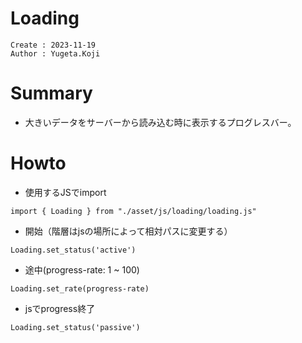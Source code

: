 Loading
===
```
Create : 2023-11-19
Author : Yugeta.Koji
```

# Summary
- 大きいデータをサーバーから読み込む時に表示するプログレスバー。


# Howto
- 使用するJSでimport
```
import { Loading } from "./asset/js/loading/loading.js"
```

- 開始（階層はjsの場所によって相対パスに変更する）
```
Loading.set_status('active')
```

- 途中(progress-rate: 1 ~ 100)
```
Loading.set_rate(progress-rate)
```

- jsでprogress終了
```
Loading.set_status('passive')
```

